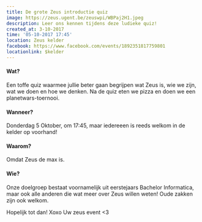```yaml
---
title: De grote Zeus introductie quiz
image: https://zeus.ugent.be/zeuswpi/WBPaj2H1.jpeg
description: Leer ons kennen tijdens deze ludieke quiz!
created_at: 3-10-2017
time: '05-10-2017 17:45'
location: Zeus kelder
facebook: https://www.facebook.com/events/1892351817759801
locationlink: $kelder
---
```


#### Wat?
Een toffe quiz waarmee jullie beter gaan begrijpen wat Zeus is, wie we zijn, wat we doen en hoe we denken. Na de quiz eten we pizza en doen we een planetwars-toernooi.

#### Wanneer?
Donderdag 5 Oktober, om 17:45, maar iedereeen is reeds welkom in de kelder op voorhand!

#### Waarom?
Omdat Zeus de max is.

#### Wie?
Onze doelgroep bestaat voornamelijk uit eerstejaars Bachelor Informatica, maar ook alle anderen die wat meer over Zeus willen weten! Oude zakken zijn ook welkom.

Hopelijk tot dan!
Xoxo
Uw zeus event <3
